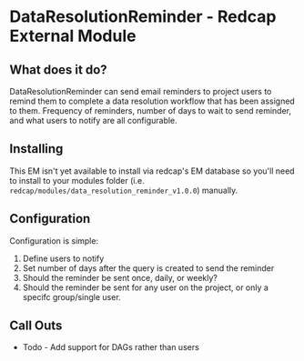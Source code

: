 # DataResolutionReminder - Redcap External Module

## What does it do?

DataResolutionReminder can send email reminders to project users to remind them to complete a data resolution workflow that has been assigned to them. Frequency of reminders, number of days to wait to send reminder, and what users to notify are all configurable.

## Installing

This EM isn't yet available to install via redcap's EM database so you'll need to install to your modules folder (i.e. `redcap/modules/data_resolution_reminder_v1.0.0`) manually.

## Configuration

Configuration is simple: 

1. Define users to notify
2. Set number of days after the query is created to send the reminder
3. Should the reminder be sent once, daily, or weekly?
4. Should the reminder be sent for any user on the project, or only a specifc group/single user.

## Call Outs

* Todo - Add support for DAGs rather than users